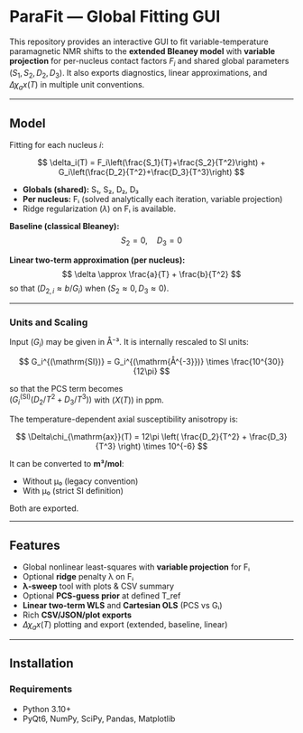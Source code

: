 # ParaFit — Global Fitting GUI

This repository provides an interactive GUI to fit variable-temperature paramagnetic NMR shifts to the **extended Bleaney model** with **variable projection** for per-nucleus contact factors $F_i$ and shared global parameters $(S_1,S_2,D_2,D_3)$. It also exports diagnostics, linear approximations, and $Δχ_ax(T)$ in multiple unit conventions.

---

## Model

Fitting for each nucleus *i*:

$$
\delta_i(T) = F_i\left(\frac{S_1}{T}+\frac{S_2}{T^2}\right)
            + G_i\left(\frac{D_2}{T^2}+\frac{D_3}{T^3}\right)
$$

- **Globals (shared):** S₁, S₂, D₂, D₃  
- **Per nucleus:** Fᵢ (solved analytically each iteration, variable projection)  
- Ridge regularization $(\lambda)$ on Fᵢ is available.

**Baseline (classical Bleaney):**  
$$
S_2 = 0, \quad D_3 = 0
$$

**Linear two-term approximation (per nucleus):**  
$$
\delta \approx \frac{a}{T} + \frac{b}{T^2}
$$
so that $(D_{2,i} \approx b/G_i)$ when $(S_2\approx 0, D_3\approx 0)$.

---

### Units and Scaling

Input $(G_i)$ may be given in Å⁻³. It is internally rescaled to SI units:

$$
G_i^{(\mathrm{SI})} = G_i^{(\mathrm{Å^{-3}})} \times \frac{10^{30}}{12\pi}
$$

so that the PCS term becomes  
$( G_i^{(\mathrm{SI})} (D_2/T^2 + D_3/T^3) )$ with $(X(T))$ in ppm.

The temperature-dependent axial susceptibility anisotropy is:

$$
\Delta\chi_{\mathrm{ax}}(T) = 12\pi \left( \frac{D_2}{T^2} + \frac{D_3}{T^3} \right) \times 10^{-6}
$$

It can be converted to **m³/mol**:
- Without μ₀ (legacy convention)
- With μ₀ (strict SI definition)

Both are exported.

---

## Features

- Global nonlinear least-squares with **variable projection** for Fᵢ  
- Optional **ridge** penalty λ on Fᵢ  
- **λ-sweep** tool with plots & CSV summary  
- Optional **PCS-guess prior** at defined T_ref  
- **Linear two-term WLS** and **Cartesian OLS** (PCS vs Gᵢ)  
- Rich **CSV/JSON/plot exports**  
- $Δχ_ax(T)$ plotting and export (extended, baseline, linear)

---

## Installation

### Requirements
- Python 3.10+
- PyQt6, NumPy, SciPy, Pandas, Matplotlib
